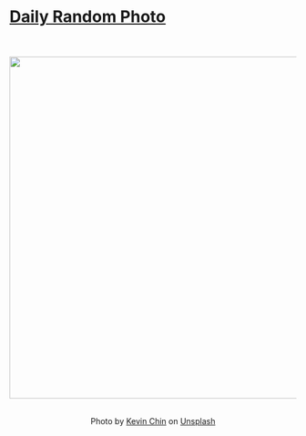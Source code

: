 # [Daily Random Photo](https://www.dailyrandomphoto.com/)

<div align="center">
  <br>
  <br>
  <a href="https://www.dailyrandomphoto.com/p/2023/2023-08-30/"><img src="https://images.unsplash.com/photo-1645511897803-617335ebb916?crop=entropy&cs=tinysrgb&fit=max&fm=jpg&ixid=M3w3NzUwOHwwfDF8cmFuZG9tfHx8fHx8fHx8MTY5MzM1NTI0M3w&ixlib=rb-4.0.3&q=80&w=1080" width="600px"></a>
  <br>
  <br>
  <p class="has-text-grey">Photo by <a href="https://unsplash.com/@kevinchin?utm_source=Daily%20Random%20Photo&amp;utm_medium=referral" target="_blank" rel="noopener noreferrer">Kevin Chin</a> on <a href="https://unsplash.com/photos/3OKQV46VwPA?utm_source=Daily%20Random%20Photo&amp;utm_medium=referral" target="_blank" rel="noopener noreferrer">Unsplash</a></p>
</div>
